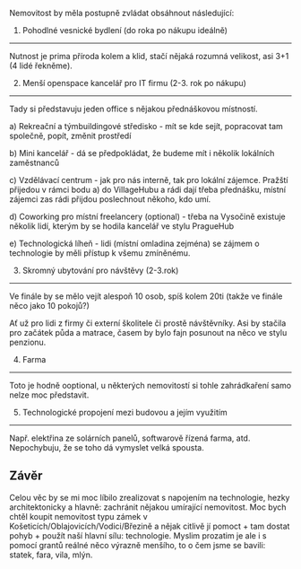 Nemovitost by měla postupně zvládat obsáhnout následující:

1. Pohodlné vesnické bydlení (do roka po nákupu ideálně)
--------------------------------------------------------

Nutnost je prima příroda kolem a klid, stačí nějaká rozumná velikost, asi 3+1 (4 lidé řekněme).

2. Menší openspace kancelář pro IT firmu (2-3. rok po nákupu)
-----------------------------------------------------------------

Tady si představuju jeden office s nějakou přednáškovou místností.

a) Rekreační a týmbuildingové středisko - mít se kde sejít, popracovat tam společně, popít, změnit prostředí

b) Mini kancelář - dá se předpokládat, že budeme mít i několik lokálních zaměstnanců

c) Vzdělávací centrum - jak pro nás interně, tak pro lokální zájemce. Pražští přijedou v rámci bodu a) do VillageHubu a rádi dají třeba přednášku, místní zájemci zas rádi přijdou poslechnout někoho, kdo umí.

d) Coworking pro místní freelancery (optional) - třeba na Vysočině existuje několik lidí, kterým by se hodila kancelář ve stylu PragueHub

e) Technologická líheň - lidi (místní omladina zejména) se zájmem o technologie by měli přístup k všemu zmíněnému.

3. Skromný ubytování pro návštěvy (2-3.rok)
-------------------------------------------

Ve finále by se mělo vejít alespoň 10 osob, spíš kolem 20ti (takže ve finále něco jako 10 pokojů?)

Ať už pro lidi z firmy či externí školitele či prostě návštěvníky. Asi by stačila pro začátek půda a matrace, časem by bylo fajn posunout na něco ve stylu penzionu.

4. Farma 
------------

Toto je hodně ooptional, u některých nemovitostí si tohle zahrádkaření samo nelze moc představit.

5. Technologické propojení mezi budovou a jejím využitím
--------------------------------------------------------

Např. elektřina ze solárních panelů, softwarově řízená farma, atd. Nepochybuju, že se toho dá vymyslet velká spousta.

Závěr
----------

Celou věc by se mi moc líbilo zrealizovat s napojením na technologie, hezky architektonicky a hlavně: zachránit nějakou umírající nemovitost. Moc bych chtěl koupit nemovitost typu zámek v Košeticích/Oblajovicích/Vodici/Březině a nějak citlivě jí pomoct + tam dostat pohyb + použít naší hlavní sílu: technologie. Myslim prozatim je ale i s pomocí grantů reálné něco výrazně menšího, to o čem jsme se bavili: statek, fara, vila, mlýn.
